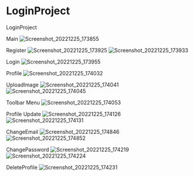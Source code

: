 # LoginProject
LoginProject

Main
![Screenshot_20221225_173855](https://user-images.githubusercontent.com/105212882/209461933-489808d6-c305-4f38-b1fb-d03dde95ad88.png)

Register
![Screenshot_20221225_173925](https://user-images.githubusercontent.com/105212882/209461939-90babe06-c77a-4a65-a0dc-b3c4b8071573.png)
![Screenshot_20221225_173933](https://user-images.githubusercontent.com/105212882/209461940-a8160891-b50b-415e-ac1a-ea65f7ebad3f.png)

Login
![Screenshot_20221225_173955](https://user-images.githubusercontent.com/105212882/209461944-1e5247d0-f6d7-4a58-85e4-180da7ef4b79.png)

Profile
![Screenshot_20221225_174032](https://user-images.githubusercontent.com/105212882/209461957-613cf4b6-da10-40bd-b9c1-b96b823b9e9f.png)

UploadImage
![Screenshot_20221225_174041](https://user-images.githubusercontent.com/105212882/209461960-71c6e534-d7e4-423b-a862-78250721c8eb.png)
![Screenshot_20221225_174045](https://user-images.githubusercontent.com/105212882/209461961-5aa1d9c3-0459-4730-afce-6855c74b3367.png)

Toolbar Menu
![Screenshot_20221225_174053](https://user-images.githubusercontent.com/105212882/209461972-7257536b-c3b3-4380-8ac0-befcdd81be6f.png)

Profile Update
![Screenshot_20221225_174126](https://user-images.githubusercontent.com/105212882/209461976-d3cff205-c895-4b1f-bd30-0fc39dd3cf29.png)
![Screenshot_20221225_174131](https://user-images.githubusercontent.com/105212882/209461978-f837fbc3-a338-4f8b-b85d-c33800575925.png)

ChangeEmail
![Screenshot_20221225_174846](https://user-images.githubusercontent.com/105212882/209462084-3eea7181-0393-4891-8d3e-676b56e18270.png)
![Screenshot_20221225_174852](https://user-images.githubusercontent.com/105212882/209462085-2211334c-4623-42b8-9fa9-b203b2e7d42d.png)

ChangePassword
![Screenshot_20221225_174219](https://user-images.githubusercontent.com/105212882/209462097-2166412e-fdf7-4cdd-bcf4-7ddbe3c59689.png)
![Screenshot_20221225_174224](https://user-images.githubusercontent.com/105212882/209462098-0dfad5d5-e63d-41a8-99de-d2dfd4d615b6.png)

DeleteProfile
![Screenshot_20221225_174231](https://user-images.githubusercontent.com/105212882/209462102-ee4c35ff-3ff5-4569-9cdd-eff83447268b.png)

